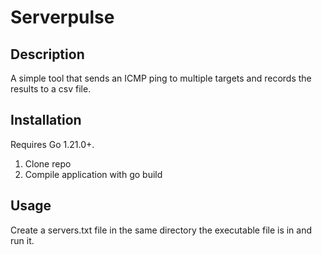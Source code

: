# Serverpulse
## Description
A simple tool that sends an ICMP ping to multiple targets and records the results to a csv file.

## Installation
Requires Go 1.21.0+.

1. Clone repo
2. Compile application with go build

## Usage
Create a servers.txt file in the same directory the executable file is in and run it.